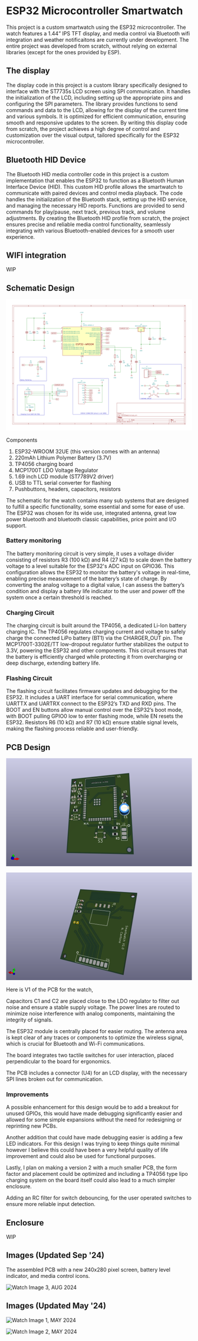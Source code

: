 # ESP32 Microcontroller Smartwatch

This project is a custom smartwatch using the ESP32 microcontroller. The watch features a 1.44” IPS TFT display, and media control via Bluetooth wifi integration and weather notificaitons are currently under development. The entire project was developed from scratch, without relying on external libraries (except for the ones provided by ESP).


## The display 

The display code in this project is a custom library specifically designed to interface with the ST7735s LCD screen using SPI communication. It handles the initialization of the LCD, including setting up the appropriate pins and configuring the SPI parameters. The library provides functions to send commands and data to the LCD, allowing for the display of the current time and various symbols. It is optimized for efficient communication, ensuring smooth and responsive updates to the screen. By writing this display code from scratch, the project achieves a high degree of control and customization over the visual output, tailored specifically for the ESP32 microcontroller.


## Bluetooth HID Device

The Bluetooth HID media controller code in this project is a custom implementation that enables the ESP32 to function as a Bluetooth Human Interface Device (HID). This custom HID profile allows the smartwatch to communicate with paired devices and control media playback. The code handles the initialization of the Bluetooth stack, setting up the HID service, and managing the necessary HID reports. Functions are provided to send commands for play/pause, next track, previous track, and volume adjustments. By creating the Bluetooth HID profile from scratch, the project ensures precise and reliable media control functionality, seamlessly integrating with various Bluetooth-enabled devices for a smooth user experience.

## WIFI integration

WIP

## Schematic Design

![Schematic Final V1, AUG 2024](./images/schematicV1.png "Schematic PDF V1.0")

Components 
1. ESP32-WROOM 32UE (this version comes with an antenna)
1. 220mAh Lithium Polymer Battery (3.7V)
1. TP4056 charging board
1. MCP1700T LDO Voltage Regulator
1. 1.69 inch LCD module (ST7789V2 driver)
1. USB to TTL serial converter for flashing
1. Pushbuttons, headers, capacitors, resistors

The schematic for the watch contains many sub systems that are designed to fulfill a specific functionality, some essential and some for ease of use. The ESP32 was chosen for its wide use, integrated antenna, great low power bluetooth and bluetooth classic capabilities, price point and I/O support.

### Battery monitoring

The battery monitoring circuit is very simple, it uses a voltage divider consisting of resistors R3 (100 kΩ) and R4 (27 kΩ) to scale down the battery voltage to a level suitable for the ESP32's ADC input on GPIO36. This configuration allows the ESP32 to monitor the battery's voltage in real-time, enabling precise measurement of the battery’s state of charge. By converting the analog voltage to a digital value, I can assess the battery’s condition and display a battery life indicator to the user and power off the system once a certain threshold is reached.

### Charging Circuit

The charging circuit is built around the TP4056, a dedicated Li-Ion battery charging IC. The TP4056 regulates charging current and voltage to safely charge the connected LiPo battery (BT1) via the CHARGER_OUT pin. The MCP1700T-3302E/TT low-dropout regulator further stabilizes the output to 3.3V, powering the ESP32 and other components. This circuit ensures that the battery is efficiently charged while protecting it from overcharging or deep discharge, extending battery life.

### Flashing Circuit

The flashing circuit facilitates firmware updates and debugging for the ESP32. It includes a UART interface for serial communication, where UARTTX and UARTRX connect to the ESP32’s TXD and RXD pins. The BOOT and EN buttons allow manual control over the ESP32’s boot mode, with BOOT pulling GPIO0 low to enter flashing mode, while EN resets the ESP32. Resistors R6 (10 kΩ) and R7 (10 kΩ) ensure stable signal levels, making the flashing process reliable and user-friendly.

## PCB Design

![PCB Final V1 front, AUG 2024](./images/pcb_front.png "PCB Final V1 front")

![PCB Final V1 back, AUG 2024](./images/pcb_back.png "PCB Final V1 back")

Here is V1 of the PCB for the watch,

Capacitors C1 and C2 are placed close to the LDO regulator to filter out noise and ensure a stable supply voltage. The power lines are routed to minimize noise interference with analog components, maintaining the integrity of signals.

The ESP32 module is centrally placed for easier routing. The antenna area is kept clear of any traces or components to optimize the wireless signal, which is crucial for Bluetooth and Wi-Fi communications.

The board integrates two tactile switches for user interaction, placed perpendicular to the board for ergonomics.

The PCB includes a connector (U4) for an LCD display, with the necessary SPI lines broken out for communication.

### Improvements

A possible enhancement for this design would be to add a breakout for unused GPIOs, this would have made debugging significantly easier and allowed for some simple expansions without the need for redesigning or reprinting new PCBs.

Another addition that could have made debugging easier is adding a few LED indicators. For this design I was trying to keep things quite minimal however I believe this could have been a very helpful quality of life improvement and could also be used for functional purposes. 

Lastly, I plan on making a version 2 with a much smaller PCB, the form factor and placement could be optimized and including a TP4056 type lipo charging system on the board itself could also lead to a much simpler enclosure.

Adding an RC filter for switch debouncing, for the user operated switches to ensure more reliable input detection.

## Enclosure

WIP

## Images (Updated Sep '24)

The assembled PCB with a new 240x280 pixel screen, battery level indicator, and media control icons.

![Watch Image 3, AUG 2024](./images/sep24-im1.png "Watch #3 Sep '24")


## Images (Updated May '24)

![Watch Image 1, MAY 2024](./images/may24-im1.HEIC "Watch #1 May '24")

![Watch Image 2, MAY 2024](./images/may24-im2.HEIC "Watch #2 May '24")